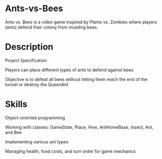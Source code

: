 # Ants-vs-Bees
Ants vs. Bees is a video game inspired by Plants vs. Zombies where players (ants) defend their colony from invading bees.

# Description
Project Specification

Players can place different types of ants to defend against bees

Objective is to defeat all bees without letting them reach the end of the tunnel or destroy the QueenAnt

# Skills
Object-oriented programming

Working with classes: GameState, Place, Hive, AntHomeBase, Insect, Ant, and Bee

Implementing various ant types

Managing health, food costs, and turn order for game mechanics
